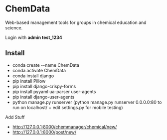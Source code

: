 # ChemData
Web-based management tools for groups in chemical education and science.

Login with **admin test_1234**

Install
-
- conda create --name ChemData
- conda activate ChemData
- conda install django
- pip install Pillow
- pip install django-crispy-forms
- pip install pyyaml ua-parser user-agents
- pip install django-user-agents
- python manage.py runserver
(python manage.py runserver 0.0.0.0:80 to run on localhost/ + edit settings.py for mobile testing)

Add Stuff
- http://127.0.0.1:8000/chemmanager/chemical/new/
- http://127.0.0.1:8000/post/new/
